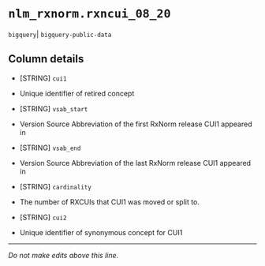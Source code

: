 # `nlm_rxnorm.rxncui_08_20`
`bigquery`| `bigquery-public-data`

## Column details
* [STRING]    `cui1`
 - Unique identifier of retired concept
* [STRING]    `vsab_start`
 - Version Source Abbreviation of the first RxNorm release CUI1 appeared in
* [STRING]    `vsab_end`
 - Version Source Abbreviation of the last RxNorm release CUI1 appeared in
* [STRING]    `cardinality`
 - The number of RXCUIs that CUI1 was moved or split to.
* [STRING]    `cui2`
 - Unique identifier of synonymous concept for CUI1

-------------------------------------------------------------------------------
*Do not make edits above this line.*
